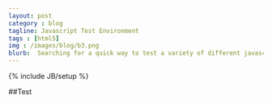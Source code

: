 ```yaml
---
layout: post
category : blog
tagline: Javascript Test Environment
tags : [html5]
img : /images/blog/b3.png
blurb:  Searching for a quick way to test a variety of different javascript snippits.
---
```

{% include JB/setup %}

##Test
<script async="async" src="//codepen.io/assets/embed/ei.js"></script>